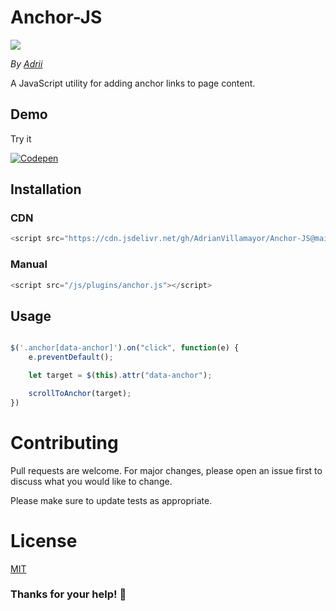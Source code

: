 # Anchor-JS
[![](https://data.jsdelivr.com/v1/package/gh/AdrianVillamayor/Anchor-JS/badge)](https://www.jsdelivr.com/package/gh/AdrianVillamayor/Anchor-JS)

*By [Adrii](https://github.com/AdrianVillamayor)*

A JavaScript utility for adding anchor links to page content.

## Demo
Try it 

[![Codepen](https://user-images.githubusercontent.com/29653964/116972608-8f6bca80-acbb-11eb-98c1-8a3b19705de1.png)](https://codepen.io/adrianvillamayor/pen/oNBqoxp)
## Installation

### CDN

```js
<script src="https://cdn.jsdelivr.net/gh/AdrianVillamayor/Anchor-JS@main/src/anchor.min.js"></script>
```

### Manual
```js
<script src="/js/plugins/anchor.js"></script>
```

## Usage

```javascript

$('.anchor[data-anchor]').on("click", function(e) {
    e.preventDefault();

    let target = $(this).attr("data-anchor");     

    scrollToAnchor(target);
})

```

# Contributing
Pull requests are welcome. For major changes, please open an issue first to discuss what you would like to change.

Please make sure to update tests as appropriate.

# License
[MIT](https://github.com/AdrianVillamayor/Anchor.js/blob/master/LICENSE)

### Thanks for your help! 🎉
